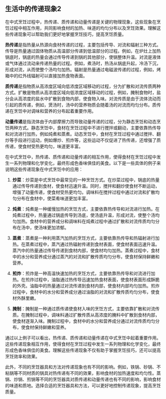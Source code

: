 ## 生活中的传递现象2

在中式烹饪过程中，热传递、质传递和动量传递是关键的物理现象，这些现象在烹饪过程中相互作用，共同影响食材的加热、味道的均匀分布以及烹饪效果。理解这些传递现象可以帮助我们更好地掌握烹饪技巧，提高烹饪质量。

**热传递**是指热量从热源向食材传递的过程，主要包括传导、对流和辐射三种方式。传导是热量通过固体物质从高温部分传递到低温部分的过程。例如，在炉灶上加热锅底时，锅底的热量会通过传导传递到锅的其他部分，使锅整体升温。对流是液体或气体通过流动来传递热量的过程。例如，煮汤时，热汤从锅底升起，冷汤下沉，形成对流，从而使整个汤均匀加热。辐射是热量通过电磁波传递的过程，例如，烤箱中的红外线辐射可以直接加热食物表面。

**质传递**是指物质从高浓度区域向低浓度区域移动的过程，分为扩散和对流传质两种方式。扩散是物质从高浓度区域向低浓度区域移动的过程，例如，腌制食物时，盐分会从高浓度的盐水中扩散到食物内部，使食物入味。对流传质是由于流体流动而引起的质传递，例如，煲汤时，汤中的营养物质会随着汤的对流而均匀分布。质传递在烹饪中对调味和营养的分布起着重要作用。

**动量传递**是指流体由于内部摩擦力而导致动量传递的过程，分为静态烹饪和动态烹饪两种方式。静态烹饪中，食材在烹饪过程中不进行搅拌或翻动，主要依靠热传导和对流进行加热，例如炖煮和蒸煮。动态烹饪中，食材在烹饪过程中通过搅拌、翻炒等手段进行运动，例如爆炒、煎炸等，这些运动不仅促进了热传递，还增强了质传递，使食材受热更均匀，味道更丰富。

在中式烹饪中，热传递、质传递和动量传递的相互作用，使得食材在烹饪过程中发生一系列物理和化学变化，最终形成色香味俱佳的美食。以下是一些具体的例子来说明这些传递现象在中式烹饪中的应用：

1. **炒菜**：炒菜是中式烹饪中最常见的一种烹饪方式。在炒菜过程中，锅底的热量通过传导传递到食材，使食材迅速升温。同时，搅拌和翻炒使食材不断运动，增强了动量传递，使食材受热更均匀。调味料在搅拌过程中通过对流和扩散均匀分布在食材中，使菜肴味道更加丰富。

2. **炖煮**：炖煮是一种缓慢加热的烹饪方式，主要依靠热传导和对流进行加热。在炖煮过程中，热量通过锅底传导到汤底，使汤底升温，形成对流，使整个汤均匀加热。食材中的营养成分和调味料在炖煮过程中通过扩散和对流传质均匀分布在汤中，使汤味更加浓郁。

3. **蒸煮**：蒸煮是一种利用蒸汽加热的烹饪方式，主要依靠热传导和热辐射进行加热。在蒸煮过程中，蒸汽通过热辐射传递到食材表面，使食材表面迅速升温。蒸汽中的热量通过传导传递到食材内部，使食材均匀加热。蒸煮过程中，食材中的水分和营养成分通过蒸汽的对流和扩散传质均匀分布，使食材保持鲜嫩和营养。

4. **煎炸**：煎炸是一种高温快速加热的烹饪方式，主要依靠热传导和对流进行加热。在煎炸过程中，油脂通过热传导迅速加热食材表面，使食材表面形成酥脆的外壳。油脂中的热量通过对流传递到食材内部，使食材内部均匀加热。煎炸过程中，食材中的水分和营养成分通过油脂的对流和扩散传质均匀分布，使食材外酥里嫩。

5. **腌制**：腌制是一种通过质传递使食材入味的烹饪方式，主要依靠扩散和对流传质。在腌制过程中，调味料通过扩散传质从高浓度的腌料中扩散到食材内部，使食材逐渐入味。腌制过程中，食材中的水分和营养成分通过对流传质均匀分布，使食材保持鲜嫩和营养。

通过以上例子可以看出，热传递、质传递和动量传递在中式烹饪中起着重要作用。这些传递现象相互作用，使得食材在烹饪过程中发生一系列物理和化学变化，最终形成色香味俱佳的美食。理解这些传递现象不仅有助于掌握烹饪技巧，还可以提高烹饪效率和效果。

此外，不同的烹饪器具和方法对传递现象也有不同的影响。例如，铁锅、砂锅、不粘锅等不同材质的锅具对热传递有不同的效果，影响食材的加热速度和均匀性。蒸锅、炒锅、煎锅等不同的烹饪器具对质传递和动量传递也有不同的影响，影响食材的味道和质地。选择合适的烹饪器具和方法，可以更好地控制传递现象，提高烹饪质量。
